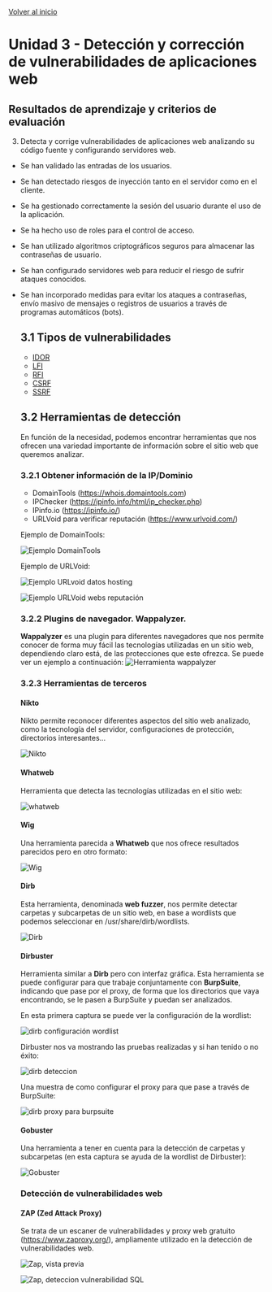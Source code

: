  [Volver al inicio](../Readme.md)
  # Unidad 3 - Detección y corrección de vulnerabilidades de aplicaciones web
  ## Resultados de aprendizaje y criterios de evaluación
  3. Detecta y corrige vulnerabilidades de aplicaciones web analizando su código fuente y configurando servidores web.
  - Se han validado las entradas de los usuarios.
  - Se han detectado riesgos de inyección tanto en el servidor como en el cliente.
  - Se ha gestionado correctamente la sesión del usuario durante el uso de la
aplicación.
- Se ha hecho uso de roles para el control de acceso.
- Se han utilizado algoritmos criptográficos seguros para almacenar las
contraseñas de usuario.
- Se han configurado servidores web para reducir el riesgo de sufrir ataques
conocidos.
- Se han incorporado medidas para evitar los ataques a contraseñas, envío
masivo de mensajes o registros de usuarios a través de programas automáticos
(bots).
  ## 3.1 Tipos de vulnerabilidades
  - [IDOR](idor/Readme.md)
  - [LFI](lfi/Readme.md) 
  - [RFI](rfi/Readme.md)
  - [CSRF](csrf/Readme.md)
  - [SSRF](SSRF/Readme.md)
  ## 3.2 Herramientas de detección
  En función de la necesidad, podemos encontrar herramientas que nos ofrecen una variedad importante de información sobre el sitio web que queremos analizar.

  ### 3.2.1 Obtener información de la IP/Dominio
  - DomainTools (https://whois.domaintools.com)
  - IPChecker (https://ipinfo.info/html/ip_checker.php)
  - IPinfo.io (https://ipinfo.io/)
  - URLVoid para verificar reputación (https://www.urlvoid.com/)

  Ejemplo de DomainTools: 

  ![Ejemplo DomainTools](_images/domainTools.png)

  Ejemplo de URLVoid:

  ![Ejemplo URLvoid datos hosting](_images/urlvoid_1.png)

  ![Ejemplo URLVoid webs reputación](_images/urlvoid_2.png)

  ### 3.2.2 Plugins de navegador. Wappalyzer.
  **Wappalyzer** es una plugin para diferentes navegadores que nos permite conocer de forma muy fácil las tecnologías utilizadas en un sitio web, dependiendo claro está, de las protecciones que este ofrezca. Se puede ver un ejemplo a continuación:
  ![Herramienta wappalyzer](_images/wappalyzer.png)

  ### 3.2.3 Herramientas de terceros
  #### Nikto
  Nikto permite reconocer diferentes aspectos del sitio web analizado, como la tecnología del servidor, configuraciones de protección, directorios interesantes...

  ![Nikto](_images/Nikto_ok.png)

  #### Whatweb
  Herramienta que detecta las tecnologías utilizadas en el sitio web:

  ![whatweb](_images/whatweb_II.png)

  #### Wig
  Una herramienta parecida a **Whatweb** que nos ofrece resultados parecidos pero en otro formato:

  ![Wig](_images/wig_II.png)

  #### Dirb
  Esta herramienta, denominada **web fuzzer**, nos permite detectar carpetas y subcarpetas de un sitio web, en base a wordlists que podemos seleccionar en /usr/share/dirb/wordlists.

  ![Dirb](_images/dirb.png)

  #### Dirbuster
  Herramienta similar a **Dirb** pero con interfaz gráfica. Esta herramienta se puede configurar para que trabaje conjuntamente con **BurpSuite**, indicando que pase por el proxy, de forma que los directorios que vaya encontrando, se le pasen a BurpSuite y puedan ser analizados.

  En esta primera captura se puede ver la configuración de la wordlist:

  ![dirb configuración wordlist](_images/dirbuster.png)

  Dirbuster nos va mostrando las pruebas realizadas y si han tenido o no éxito:

  ![dirb deteccion](_images/dirbuster_II.png)

  Una muestra de como configurar el proxy para que pase a través de BurpSuite:

  ![dirb proxy para burpsuite](_images/dirbuster_proxy.png)

  #### Gobuster
  Una herramienta a tener en cuenta para la detección de carpetas y subcarpetas (en esta captura se ayuda de la wordlist de Dirbuster):

  ![Gobuster](_images/gobuster_II.png)

  ### Detección de vulnerabilidades web
  #### ZAP (Zed Attack Proxy)
  Se trata de un escaner de vulnerabilidades y proxy web gratuito (https://www.zaproxy.org/), ampliamente utilizado en la detección de vulnerabilidades web.

  ![Zap, vista previa](_images/ZAP_1.png)

  ![Zap, deteccion vulnerabilidad SQL](_images/ZAP_2.png)

